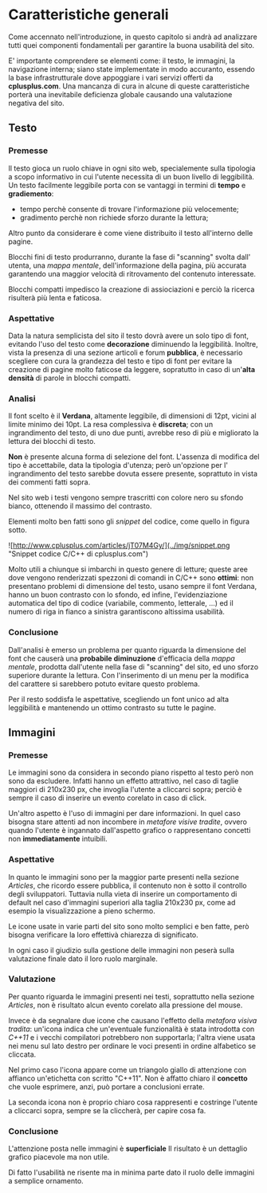 # Caratteristiche generali

Come accennato nell'introduzione, in questo capitolo si andrà ad analizzare 
tutti quei componenti fondamentali per garantire la buona usabilità del sito.

E' importante comprendere se elementi come: il testo, le immagini, la
navigazione interna; siano state implementate in modo accuranto, essendo la 
base infrastrutturale dove appoggiare i vari servizi offerti da 
**cplusplus.com**. Una mancanza di cura in alcune di queste caratteristiche 
porterà una inevitabile deficienza globale causando una valutazione negativa del
sito.

## Testo
### Premesse
Il testo gioca un ruolo chiave in ogni sito web, specialemente sulla tipologia
a scopo informativo in cui l'utente necessita di un buon livello di leggibilità.
Un testo facilmente leggibile porta con se vantaggi in termini di **tempo** e 
**gradiemento**:

* tempo perchè consente di trovare l'informazione più velocemente;
* gradimento perchè non richiede sforzo durante la lettura;

Altro punto da considerare è come viene distribuito il testo all'interno delle
pagine.

Blocchi fini di testo produrranno, durante la fase di "scanning" svolta dall'
utenta, una *mappa mentale*, dell'informazione della pagina, più accurata
garantendo una maggior velocità di ritrovamento del contenuto interessate.

Blocchi compatti impedisco la creazione di assiociazioni e perciò la ricerca 
risulterà più lenta e faticosa.

### Aspettative
Data la natura semplicista del sito il testo dovrà avere un solo tipo di font,
evitando l'uso del testo come **decorazione** diminuendo la leggibilità. 
Inoltre, vista la presenza di una sezione articoli e forum **pubblica**, è 
necessario scegliere con cura la grandezza del testo e tipo di font per 
evitare la creazione di pagine molto faticose da leggere, sopratutto in caso di 
un'**alta densità** di parole in blocchi compatti.

### Analisi
Il font scelto è il **Verdana**, altamente leggibile, di dimensioni di 12pt, 
vicini al limite minimo dei 10pt. La resa complessiva è **discreta**; con un
ingrandimento del testo, di uno due punti, avrebbe reso di più e migliorato la
lettura dei blocchi di testo.

**Non** è presente alcuna forma di selezione del font. L'assenza di modifica del
tipo è accettabile, data la tipologia d'utenza; però un'opzione per l'
ingrandimento del testo sarebbe dovuta essere presente, soprattuto in vista dei
commenti fatti sopra. 

Nel sito web i testi vengono sempre trascritti con colore nero su sfondo bianco,
ottenendo il massimo del contrasto.

Elementi molto ben fatti sono gli *snippet* del codice, come quello in figura
sotto.

![http://www.cplusplus.com/articles/jT07M4Gy/](../img/snippet.png 
"Snippet codice C/C++ di cplusplus.com")

Molto utili a chiunque si imbarchi in questo genere di letture; queste aree
dove vengono renderizzati spezzoni di comandi in C/C++ sono **ottimi**: 
non presentano problemi di dimensione del testo, usano sempre il font Verdana, 
hanno un buon contrasto con lo sfondo, ed infine, l'evidenziazione automatica 
del tipo di codice (variabile, commento, letterale, ...) ed il numero di riga 
in fianco a sinistra garantiscono altissima usabilità.

### Conclusione
Dall'analisi è emerso un problema per quanto riguarda la dimensione del font 
che causerà una **probabile diminuzione** d'efficacia della *mappa mentale*, 
prodotta dall'utente nella fase di "scanning" del sito, ed uno sforzo superiore
durante la lettura. Con l'inserimento di un menu per la modifica del carattere
si sarebbero potuto evitare questo problema.

Per il resto soddisfa le aspettative, scegliendo un font unico ad alta 
leggibilità e mantenendo un ottimo contrasto su tutte le pagine.

## Immagini
### Premesse
Le immagini sono da considera in secondo piano rispetto al testo però non sono
da escludere. Infatti hanno un effetto attrattivo, nel caso di taglie maggiori 
di 210x230 px, che invoglia l'utente a cliccarci sopra; perciò è sempre il 
caso di inserire un evento corelato in caso di click.

Un'altro aspetto è l'uso di immagini per dare informazioni. In quel caso 
bisogna stare attenti ad non incombere in *metafore visive tradite*, ovvero
quando l'utente è ingannato dall'aspetto grafico o rappresentano concetti
non **immediatamente** intuibili.

### Aspettative
In quanto le immagini sono per la maggior parte presenti nella sezione 
*Articles*, che ricordo essere pubblica, il contenuto non è sotto il controllo 
degli sviluppatori. Tuttavia nulla vieta di inserire un comportamento di 
default nel caso d'immagini superiori alla taglia 210x230 px, come ad esempio
la visualizzazione a pieno schermo. 

Le icone usate in varie parti del sito sono molto semplici e ben fatte, però
bisogna verificare la loro effettivà chiarezza di significato.

In ogni caso il giudizio sulla gestione delle immagini non peserà sulla 
valutazione finale dato il loro ruolo marginale.

### Valutazione
Per quanto riguarda le immagini presenti nei testi, soprattutto nella sezione 
*Articles*, non è risultato alcun evento corelato alla pressione del mouse.

Invece è da segnalare due icone che causano l'effetto della *metafora visiva 
tradita*: un'icona indica che un'eventuale funzionalità è stata introdotta
con *C++11* e i vecchi compilatori potrebbero non supportarla; l'altra viene 
usata nei menu sul lato destro per ordinare le voci presenti in ordine 
alfabetico se cliccata.

Nel primo caso l'icona appare come un triangolo giallo di attenzione con 
affianco un'etichetta con scritto "C++11". Non è affatto chiaro il **concetto**
che vuole esprimere, anzi, può portare a conclusioni errate.

La seconda icona non è proprio chiaro cosa rappresenti e costringe l'utente
a cliccarci sopra, sempre se la cliccherà, per capire cosa fa.

### Conclusione
L'attenzione posta nelle immagini è **superficiale** Il risultato è un dettaglio
grafico piacevole ma non utile. 

Di fatto l'usabilità ne risente ma in minima parte dato il ruolo delle immagini
a semplice ornamento.



